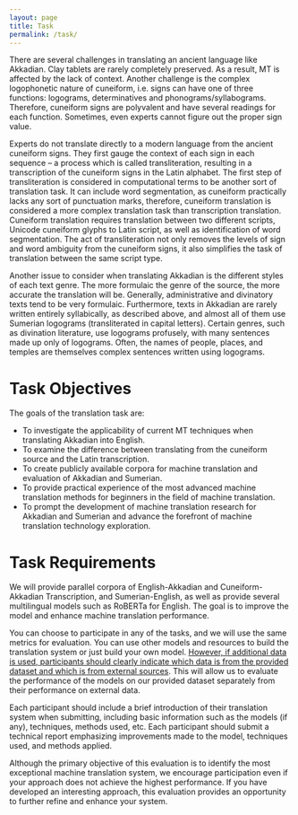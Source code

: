 ```yaml
---
layout: page
title: Task
permalink: /task/
---
```

There are several challenges in translating an ancient language like Akkadian. Clay tablets are rarely completely preserved. As a result, MT is affected by the lack of context. Another challenge is the complex logophonetic nature of cuneiform, i.e. signs can have one of three functions: logograms, determinatives and phonograms/syllabograms. Therefore, cuneiform signs are polyvalent and have several readings for each function. Sometimes, even experts cannot figure out the proper sign value.  

Experts do not translate directly to a modern language from the ancient cuneiform signs. They first gauge the context of each sign in each sequence – a process which is called transliteration, resulting in a transcription of the cuneiform signs in the Latin alphabet. The first step of transliteration is considered in computational terms to be another sort of translation task. It can include word segmentation, as cuneiform practically lacks any sort of punctuation marks, therefore, cuneiform translation is considered a more complex translation task than transcription translation. Cuneiform translation requires translation between two different scripts, Unicode cuneiform glyphs to Latin script, as well as identification of word segmentation. The act of transliteration not only removes the levels of sign and word ambiguity from the cuneiform signs, it also simplifies the task of translation between the same script type.  

Another issue to consider when translating Akkadian is the different styles of each text genre. The more formulaic the genre of the source, the more accurate the translation will be. Generally, administrative and divinatory texts tend to be very formulaic. Furthermore, texts in Akkadian are rarely written entirely syllabically, as described above, and almost all of them use Sumerian logograms (transliterated in capital letters). Certain genres, such as divination literature, use logograms profusely, with many sentences made up only of logograms. Often, the names of people, places, and temples are themselves complex sentences written using logograms.  


# Task Objectives

The goals of the translation task are:
- To investigate the applicability of current MT techniques when translating Akkadian into English.
- To examine the difference between translating from the cuneiform source and the Latin transcription.
- To create publicly available corpora for machine translation and evaluation of Akkadian and Sumerian.
- To provide practical experience of the most advanced machine translation methods for beginners in the field of machine translation.
- To prompt the development of machine translation research for Akkadian and Sumerian and advance the forefront of machine translation technology exploration.


# Task Requirements
We will provide parallel corpora of English-Akkadian and Cuneiform-Akkadian Transcription, and Sumerian-English, as well as provide several multilingual models such as RoBERTa for English. The goal is to improve the model and enhance machine translation performance.  

You can choose to participate in any of the tasks, and we will use the same metrics for evaluation. You can use other models and resources to build the translation system or just build your own model. <ins> However, if additional data is used, participants should clearly indicate which data is from the provided dataset and which is from external sources</ins>. This will allow us to evaluate the performance of the models on our provided dataset separately from their performance on external data.  

Each participant should include a brief introduction of their translation system when submitting, including basic information such as the models (if any), techniques, methods used, etc. Each participant should submit a technical report emphasizing improvements made to the model, techniques used, and methods applied.  

Although the primary objective of this evaluation is to identify the most exceptional machine translation system, we encourage participation even if your approach does not achieve the highest performance. If you have developed an interesting approach, this evaluation provides an opportunity to further refine and enhance your system.

